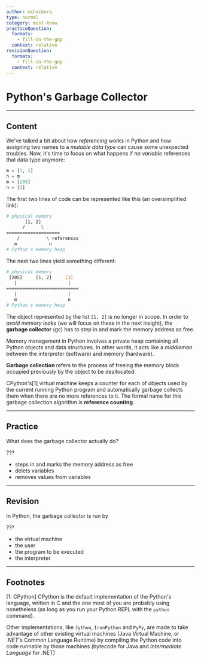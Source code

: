 ```yaml
---
author: mihaiberq
type: normal
category: must-know
practiceQuestion:
  formats:
    - fill-in-the-gap
  context: relative
revisionQuestion:
  formats:
    - fill-in-the-gap
  context: relative
---
```


# Python's Garbage Collector


---

## Content

We've talked a bit about how *referencing* works in Python and how assigning two names to a *mutable data type* can cause some unexpected troubles. Now, it's time to focus on what happens if *no variable* references that data type anymore:

```python
m = [1, 2]
n = m
m = [205]
n = [3]
```

The first two lines of code can be represented like this (an oversimplified link):

```bash
# physical memory
       [1, 2]
      /      \
====================
    /          \ references
   m            n
# Python's memory heap
```

The next two lines yield something different:

```bash
# physical memory
 [205]     [1, 2]     [3] 
   |                   |
===========================
   |                   |
   m                   n
# Python's memory heap
```

The object represented by the list `[1, 2]` is no longer in scope. In order to *avoid memory leaks* (we will focus on these in the next insight), the **garbage collector** (gc) has to step in and mark the memory address as free.

Memory management in Python involves a private heap containing all Python objects and data structures. In other words, it acts like a *middleman* between the interpreter (software) and memory (hardware).

**Garbage collection** refers to the process of freeing the memory block occupied previously by the object to be deallocated.  

CPython's[1] virtual machine keeps a counter for each of objects used by the current running Python program and automatically garbage collects them when there are no more references to it. The formal name for this garbage collection algorithm is **reference counting**.


---

## Practice

What does the garbage collector actually do?

???

- steps in and marks the memory address as free
- delets variables
- removes values from variables


---

## Revision

In Python, the garbage collector is run by

???

- the virtual machine
- the user
- the program to be executed
- the interpreter


---

## Footnotes

[1: CPython]
CPython is the default implementation of the Python's language, written in C and the one most of you are probably using nonetheless (as long as you run your Python REPL with the `python` command).

Other implementations, like `Jython`, `IronPython` and `PyPy`, are made to take advantage of other existing virtual machines (Java Virtual Machine, or *.NET*'s Common Language Runtime) by compiling the Python code into code runnable by those machines (bytecode for Java and *Intermediate Language* for .NET)
 
